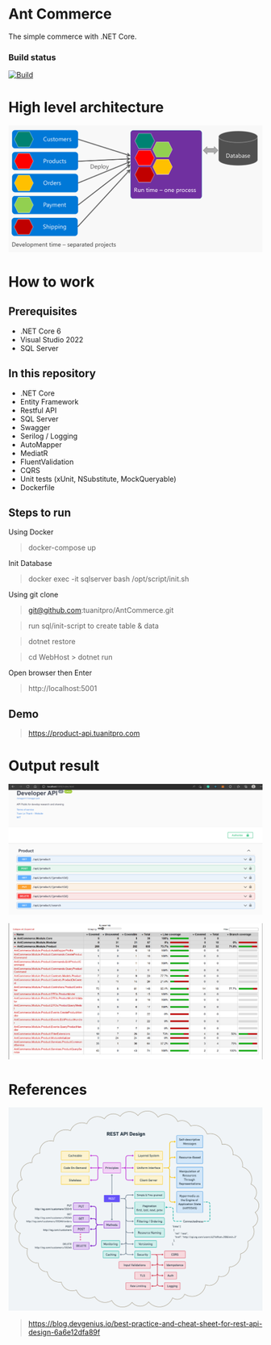 # Ant Commerce
The simple commerce with .NET Core.

### Build status
[![Build](https://github.com/tuanitpro/AntCommerce/actions/workflows/build.yml/badge.svg)](https://github.com/tuanitpro/AntCommerce/actions/workflows/build.yml)

# High level architecture

![Swagger UI](docs/images/modular-architecture.png)

# How to work

## Prerequisites
- .NET Core 6
- Visual Studio 2022
- SQL Server

## In this repository
- .NET Core
- Entity Framework
- Restful API
- SQL Server
- Swagger
- Serilog / Logging
- AutoMapper
- MediatR
- FluentValidation
- CQRS
- Unit tests (xUnit, NSubstitute, MockQueryable)
- Dockerfile

## Steps to run
Using Docker
> docker-compose up

Init Database
> docker exec -it  sqlserver  bash  /opt/script/init.sh

Using git clone

> git@github.com:tuanitpro/AntCommerce.git

> run sql/init-script to create table & data

> dotnet restore

> cd WebHost > dotnet run

Open browser then Enter 
> http://localhost:5001

## Demo
> https://product-api.tuanitpro.com
# Output result

![Swagger UI](docs/images/Screenshot_4.png)


![Unit Test coverage](docs/images/Screenshot_5.png)


# References
![Rest Design](docs/images/rest-design.png)
> https://blog.devgenius.io/best-practice-and-cheat-sheet-for-rest-api-design-6a6e12dfa89f
